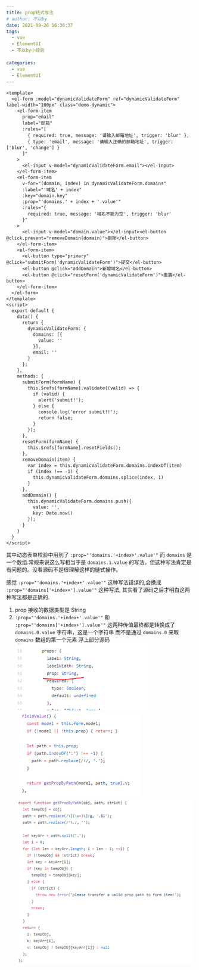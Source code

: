 ```yaml
---
title: prop链式写法
# author: 不以by
date: 2021-09-26 16:36:37
tags: 
  - vue
  - ElementUI
  - 不以by小经验

categories: 
  - vue
  - ElementUI
---
```

```vue
<template>
  <el-form :model="dynamicValidateForm" ref="dynamicValidateForm" label-width="100px" class="demo-dynamic">
    <el-form-item
      prop="email"
      label="邮箱"
      :rules="[
        { required: true, message: '请输入邮箱地址', trigger: 'blur' },
        { type: 'email', message: '请输入正确的邮箱地址', trigger: ['blur', 'change'] }
      ]"
    >
      <el-input v-model="dynamicValidateForm.email"></el-input>
    </el-form-item>
    <el-form-item
      v-for="(domain, index) in dynamicValidateForm.domains"
      :label="'域名' + index"
      :key="domain.key"
      :prop="'domains.' + index + '.value'"
      :rules="{
        required: true, message: '域名不能为空', trigger: 'blur'
      }"
    >
      <el-input v-model="domain.value"></el-input><el-button @click.prevent="removeDomain(domain)">删除</el-button>
    </el-form-item>
    <el-form-item>
      <el-button type="primary" @click="submitForm('dynamicValidateForm')">提交</el-button>
      <el-button @click="addDomain">新增域名</el-button>
      <el-button @click="resetForm('dynamicValidateForm')">重置</el-button>
    </el-form-item>
  </el-form>
</template>
<script>
  export default {
    data() {
      return {
        dynamicValidateForm: {
          domains: [{
            value: ''
          }],
          email: ''
        }
      };
    },
    methods: {
      submitForm(formName) {
        this.$refs[formName].validate((valid) => {
          if (valid) {
            alert('submit!');
          } else {
            console.log('error submit!!');
            return false;
          }
        });
      },
      resetForm(formName) {
        this.$refs[formName].resetFields();
      },
      removeDomain(item) {
        var index = this.dynamicValidateForm.domains.indexOf(item)
        if (index !== -1) {
          this.dynamicValidateForm.domains.splice(index, 1)
        }
      },
      addDomain() {
        this.dynamicValidateForm.domains.push({
          value: '',
          key: Date.now()
        });
      }
    }
  }
</script>
```

其中动态表单校验中用到了 `:prop="'domains.'+index+'.value'"` 而 `domains` 是一个数组.常规来说这么写相当于是 `domains.1.value` 的写法，但这种写法肯定是有问题的。没看源码不是很理解这样的链式操作。

感觉 `:prop="'domains.'+index+'.value'"` 这种写法错误的,会换成 `:prop="'domains['+index+'].value'"` 这种写法, 其实看了源码之后才明白这两种写法都是正确的.
1. prop 接收的数据类型是 String
2. `:prop="'domains.'+index+'.value'"` 和 `:prop="'domains['+index+'].value'"` 这两种传值最终都是转换成了 `domains.0.value` 字符串，这是一个字符串 而不是通过 `domains.0` 来取 `domains` 数组的第一个元素
浮上部分源码
![](https://github.com/Melanie618/Blog_Image/blob/main/images/ElementUI/El-Form/1502856-20181010162553209-120878951.png?raw=true)
![](https://github.com/Melanie618/Blog_Image/blob/main/images/ElementUI/El-Form/1502856-20181010162743794-1203877402.png?raw=true)
![](https://github.com/Melanie618/Blog_Image/blob/main/images/ElementUI/El-Form/1502856-20181010162700061-1335666674.png?raw=true)
